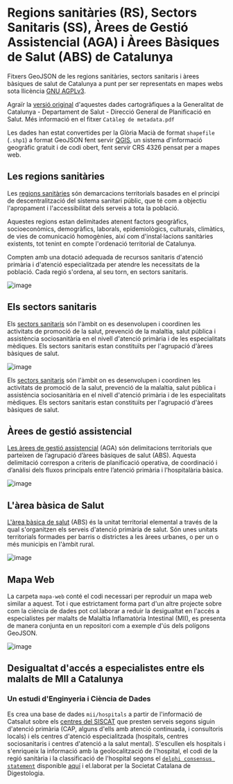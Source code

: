 # Regions sanitàries (RS), Sectors Sanitaris (SS), Àrees de Gestió Assistencial (AGA) i Àrees Bàsiques de Salut (ABS) de Catalunya

Fitxers GeoJSON de les regions sanitàries, sectors sanitaris i àrees bàsiques de salut de Catalunya a punt per ser representats en mapes webs sota llicència [GNU AGPLv3](https://choosealicense.com/licenses/).

Agraïr la [versió original](https://salutweb.gencat.cat/ca/el_departament/estadistiques_sanitaries/cartografia/) d'aquestes dades cartogràfiques a la Generalitat de Catalunya - Departament de Salut - Direcció General de Planificació en Salut. Més informació en el fitxer `Catàleg de metadata.pdf`

Les dades han estat convertides per la Glòria Macià de format `shapefile` (`.shp1`) a format GeoJSON fent servir [QGIS](https://www.qgis.org/ca/site/), un sistema d'informació geogràfic gratuit i de codi obert, fent servir CRS 4326 pensat per a mapes web. 


## Les regions sanitàries

Les [regions sanitàries](https://catsalut.gencat.cat/ca/coneix-catsalut/catsalut-territori/regions-sanitaries/) són demarcacions territorials basades en el principi de descentralització del sistema sanitari públic, que té com a objectiu l'apropament i l'accessibilitat dels serveis a tota la població.

Aquestes regions estan delimitades atenent factors geogràfics, socioeconòmics, demogràfics, laborals, epidemiològics, culturals, climàtics, de vies de comunicació homogènies, així com d'instal·lacions sanitàries existents, tot tenint en compte l'ordenació territorial de Catalunya.

Compten amb una dotació adequada de recursos sanitaris d'atenció primària i d'atenció especialitzada per atendre les necessitats de la població. Cada regió s'ordena, al seu torn, en sectors sanitaris.

![image](https://user-images.githubusercontent.com/17580456/147409628-729c0225-0f68-4b54-b435-eba3f5b2bd3a.png)


## Els sectors sanitaris
Els [sectors sanitaris](https://catsalut.gencat.cat/ca/coneix-catsalut/catsalut-territori/regions-sanitaries/) són l'àmbit on es desenvolupen i coordinen les activitats de promoció de la salut, prevenció de la malaltia, salut pública i assistència sociosanitària en el nivell d'atenció primària i de les especialitats mèdiques. Els sectors sanitaris estan constituïts per l'agrupació d'àrees bàsiques de salut.

![image](https://user-images.githubusercontent.com/17580456/147409637-41c3e13a-a8fe-464f-a8b3-ce2b9d4c49a1.png)

Els [sectors sanitaris](https://catsalut.gencat.cat/ca/coneix-catsalut/catsalut-territori/regions-sanitaries/) són l'àmbit on es desenvolupen i coordinen les activitats de promoció de la salut, prevenció de la malaltia, salut pública i assistència sociosanitària en el nivell d'atenció primària i de les especialitats mèdiques. Els sectors sanitaris estan constituïts per l'agrupació d'àrees bàsiques de salut.

## Àrees de gestió assistencial 
[Les àrees de gestió assistencial](https://catsalut.gencat.cat/ca/proveidors-professionals/registres-catalegs/catalegs/territorials-unitats-proveidores/) (AGA) són delimitacions territorials que parteixen de l’agrupació d’àrees bàsiques de salut (ABS). Aquesta delimitació correspon a criteris de planificació operativa, de coordinació i d’anàlisi dels fluxos principals entre l’atenció primària i l’hospitalària bàsica.

![image](https://user-images.githubusercontent.com/17580456/147409612-df6c89ac-8182-4d35-b62c-01ede2e4aff4.png)


## L'àrea bàsica de Salut
[L'àrea bàsica de salut](https://catsalut.gencat.cat/ca/coneix-catsalut/catsalut-territori/regions-sanitaries/) (ABS) és la unitat territorial elemental a través de la qual s'organitzen els serveis d'atenció primària de salut. Són unes unitats territorials formades per barris o districtes a les àrees urbanes, o per un o més municipis en l'àmbit rural.

![image](https://user-images.githubusercontent.com/17580456/147409510-c76b3b12-44cf-4f6f-909b-99c67a53186d.png)

## Mapa Web 

La carpeta `mapa-web` conté el codi necessari per reproduir un mapa web similar a aquest. Tot i que estrictament forma part d'un altre projecte sobre com la ciència de dades pot col.laborar a reduir la desigualtat en l'accés a especialistes per malalts de Malaltia Inflamatòria Intestinal (MII), es presenta de manera conjunta en un repositori com a exemple d'ús dels polígons GeoJSON. 

![image](https://user-images.githubusercontent.com/17580456/147416503-c5d1febb-6830-4779-8584-860d1b239771.png)

## Desigualtat d'accés a especialistes entre els malalts de MII a Catalunya
### Un estudi d'Enginyeria i Ciència de Dades

Es crea una base de dades `mii/hospitals` a partir de l'informació de Catsalut sobre els [centres del SISCAT](https://catsalut.gencat.cat/ca/centres-sanitaris/cercador/) que presten serveis segons siguin d'atenció primària (CAP, alguns d'ells amb atenció continuada, i consultoris locals) i els centres d'atenció especialitzada (hospitals, centres sociosanitaris i centres d'atenció a la salut mental). S'escullen els hospitals i s'enriqueix la informació amb la geolocalització de l'hospital, el codi de la regió sanitària i la classificació de l'hospital segons el [`delphi consensus statement`](http://www.scdigestologia.org/docs/plans_estrategics/pla_estrategic_MII_2020.pdf) disponible [aquí](http://www.scdigestologia.org/docs/plans_estrategics/mii/Directori_unitats_MII.pdf) i el.laborat per la Societat Catalana de Digestologia. 


